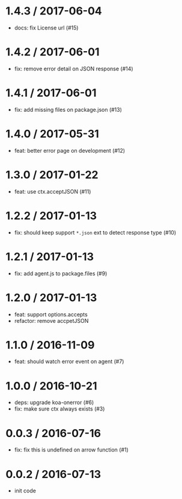 
1.4.3 / 2017-06-04
==================

  * docs: fix License url (#15)

1.4.2 / 2017-06-01
==================

  * fix: remove error detail on JSON response (#14)

1.4.1 / 2017-06-01
==================

  * fix: add missing files on package.json (#13)

1.4.0 / 2017-05-31
==================

  * feat: better error page on development (#12)

1.3.0 / 2017-01-22
==================

  * feat: use ctx.acceptJSON (#11)

1.2.2 / 2017-01-13
==================

  * fix: should keep support `*.json` ext to detect response type (#10)

1.2.1 / 2017-01-13
==================

  * fix: add agent.js to package.files (#9)

1.2.0 / 2017-01-13
==================

  * feat: support options.accepts
  * refactor: remove accpetJSON

1.1.0 / 2016-11-09
==================

  * feat: should watch error event on agent (#7)

1.0.0 / 2016-10-21
==================

  * deps: upgrade koa-onerror (#6)
  * fix: make sure ctx always exists (#3)

0.0.3 / 2016-07-16
==================

  * fix: fix this is undefined on arrow function (#1)

0.0.2 / 2016-07-13
==================
  * init code
